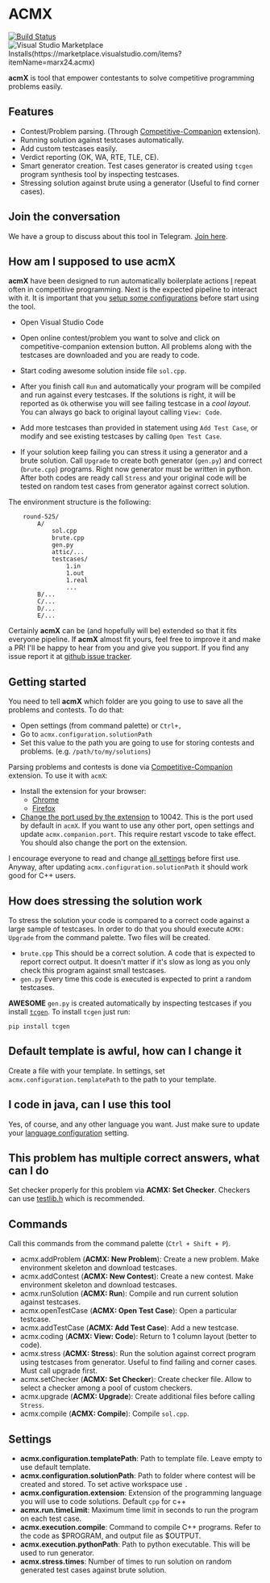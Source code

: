 # ACMX

[![Build Status](https://img.shields.io/github/workflow/status/mfornet/acmx/vscode-ext-test)](https://img.shields.io/github/workflow/status/mfornet/acmx/vscode-ext-test) ![Visual Studio Marketplace Installs(https://marketplace.visualstudio.com/items?itemName=marx24.acmx)](https://img.shields.io/visual-studio-marketplace/i/marx24.acmx)

**acmX** is tool that empower contestants to solve competitive programming problems easily.

## Features

-   Contest/Problem parsing. (Through [Competitive-Companion](https://github.com/jmerle/competitive-companion) extension).
-   Running solution against testcases automatically.
-   Add custom testcases easily.
-   Verdict reporting (OK, WA, RTE, TLE, CE).
-   Smart generator creation. Test cases generator is created using `tcgen` program synthesis tool by inspecting testcases.
-   Stressing solution against brute using a generator (Useful to find corner cases).

## Join the conversation

We have a group to discuss about this tool in Telegram. [Join here](https://t.me/acm_x).

## How am I supposed to use **acmX**

**acmX** have been designed to run automatically boilerplate actions [I](https://codeforces.com/profile/marX) repeat often in competitive programming. Next is the expected pipeline to interact with it. It is important that you [setup some configurations](#getting-started) before start using the tool.

-   Open Visual Studio Code

-   Open online contest/problem you want to solve and click on competitive-companion extension button. All problems along with the testcases are downloaded and you are ready to code.

-   Start coding awesome solution inside file `sol.cpp`.

-   After you finish call `Run` and automatically your program will be compiled and run against every testcases. If the solutions is right, it will be reported as `Ok` otherwise you will see failing testcase in a _cool layout_. You can always go back to original layout calling `View: Code`.

-   Add more testcases than provided in statement using `Add Test Case`, or modify and see existing testcases by calling `Open Test Case`.

-   If your solution keep failing you can stress it using a generator and a brute solution. Call `Upgrade` to create both generator (`gen.py`) and correct (`brute.cpp`) programs. Right now generator must be written in python. After both codes are ready call `Stress` and your original code will be tested on random test cases from generator against correct solution.

The environment structure is the following:

```file
    round-525/
        A/
            sol.cpp
            brute.cpp
            gen.py
            attic/...
            testcases/
                1.in
                1.out
                1.real
                ...
        B/...
        C/...
        D/...
        E/...
```

Certainly **acmX** can be (and hopefully will be) extended so that it fits everyone pipeline. If **acmX** almost fit yours, feel free to improve it and make a PR! I'll be happy to hear from you and give you support. If you find any issue report it at [github issue tracker](https://github.com/mfornet/acmx/issues).

## Getting started

You need to tell **acmX** which folder are you going to use to save all the problems and contests. To do that:

-   Open settings (from command palette) or `Ctrl+,`
-   Go to `acmx.configuration.solutionPath`
-   Set this value to the path you are going to use for storing contests and problems. (e.g. `/path/to/my/solutions`)

Parsing problems and contests is done via [Competitive-Companion](https://github.com/jmerle/competitive-companion) extension. To use it with `acmX`:

-   Install the extension for your browser:
    -   [Chrome](https://chrome.google.com/webstore/detail/competitive-companion/cjnmckjndlpiamhfimnnjmnckgghkjbl)
    -   [Firefox](https://addons.mozilla.org/en-US/firefox/addon/competitive-companion/)
-   [Change the port used by the extension](https://github.com/jmerle/competitive-companion#custom-tools) to 10042. This is the port used by default in `acmX`. If you want to use any other port, open settings and update `acmx.companion.port`. This require restart vscode to take effect. You should also change the port on the extension.

I encourage everyone to read and change [all settings](#settings) before first use. Anyway, after updating `acmx.configuration.solutionPath` it should work good for C++ users.

## How does stressing the solution work

To stress the solution your code is compared to a correct code against a large sample of testcases. In order to do that you should execute `ACMX: Upgrade` from the command palette. Two files will be created.

-   `brute.cpp` This should be a correct solution. A code that is expected to report correct output. It doesn't matter if it's slow as long as you only check this program against small testcases.
-   `gen.py` Every time this code is executed is expected to print a random testcases.

**AWESOME** `gen.py` is created automatically by inspecting testcases if you install [`tcgen`](https://github.com/mfornet/tcgen).
To install `tcgen` just run:

`pip install tcgen`

## Default template is awful, how can I change it

Create a file with your template. In settings, set `acmx.configuration.templatePath` to the path to your template.

## I code in java, can I use this tool

Yes, of course, and any other language you want. Just make sure to update your [language configuration](doc/languages.md) setting.

## This problem has multiple correct answers, what can I do

Set checker properly for this problem via **ACMX: Set Checker**. Checkers can use [testlib.h](https://github.com/MikeMirzayanov/testlib) which is recommended.

## Commands

Call this commands from the command palette (`Ctrl + Shift + P`).

-   acmx.addProblem (**ACMX: New Problem**): Create a new problem. Make environment skeleton and download testcases.
-   acmx.addContest (**ACMX: New Contest**): Create a new contest. Make environment skeleton and download testcases.
-   acmx.runSolution (**ACMX: Run**): Compile and run current solution against testcases.
-   acmx.openTestCase (**ACMX: Open Test Case**): Open a particular testcase.
-   acmx.addTestCase (**ACMX: Add Test Case**): Add a new testcase.
-   acmx.coding (**ACMX: View: Code**): Return to 1 column layout (better to code).
-   acmx.stress (**ACMX: Stress**): Run the solution against correct program using testcases from generator. Useful to find failing and corner cases. Must call upgrade first.
-   acmx.setChecker (**ACMX: Set Checker**): Create checker file. Allow to select a checker among a pool of custom checkers.
-   acmx.upgrade (**ACMX: Upgrade**): Create additional files before calling `Stress`.
-   acmx.compile (**ACMX: Compile**): Compile `sol.cpp`.

## Settings

-   **acmx.configuration.templatePath**: Path to template file. Leave empty to use default template.
-   **acmx.configuration.solutionPath**: Path to folder where contest will be created and stored. To set active workspace use `.`
-   **acmx.configuration.extension**: Extension of the programming language you will use to code solutions. Default `cpp` for c++
-   **acmx.run.timeLimit**: Maximum time limit in seconds to run the program on each test case.
-   **acmx.execution.compile**: Command to compile C++ programs. Refer to the code as $PROGRAM, and output file as $OUTPUT.
-   **acmx.execution.pythonPath**: Path to python executable. This will be used to run generator.
-   **acmx.stress.times**: Number of times to run solution on random generated test cases against
    brute solution.
